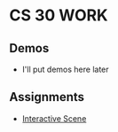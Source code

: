 # CS 30 WORK

## Demos
- I'll put demos here later

## Assignments
- [Interactive Scene](interactive-scene)